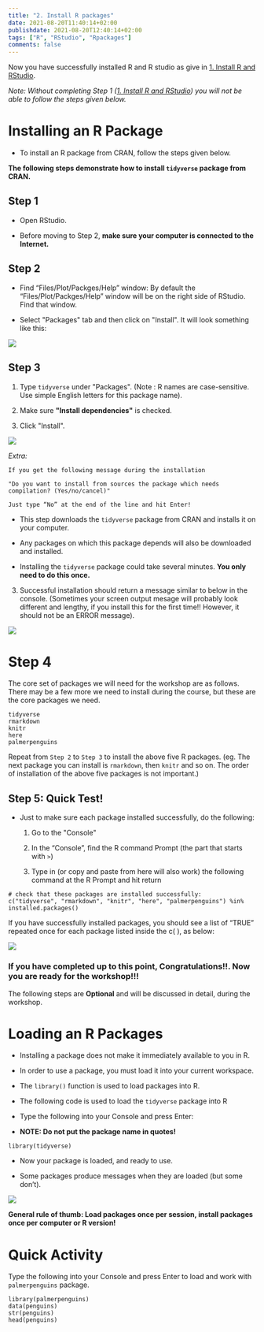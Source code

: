 ```yaml
---
title: "2. Install R packages"
date: 2021-08-20T11:40:14+02:00
publishdate: 2021-08-20T12:40:14+02:00
tags: ["R", "RStudio", "Rpackages"]
comments: false
---
```


Now you have successfully installed R and R studio as give in [1. Install R and RStudio](https://r4fun.netlify.app/blog/topic1/).

*Note: Without completing Step 1 ([1. Install R and RStudio](https://r4fun.netlify.app/blog/topic1/)) you will not be able to follow the steps given below.*


# Installing an R Package

<!--- The primary location for obtaining R packages is CRAN. -->


<!--- In order to install packages after R and Rstudio are installed, you will need either Administrative Access to your machine or a personal library on your desktop where you can install pakcages on the fly.-->

- To install an R package from CRAN, follow the steps given below.


**The following steps demonstrate how to install `tidyverse` package from CRAN.**

## Step 1

- Open RStudio.

- Before moving to Step 2, **make sure your computer is connected to the Internet.**

## Step 2

- Find “Files/Plot/Packges/Help” window: By default the “Files/Plot/Packges/Help” window will be on the right side of RStudio. Find that window. 

- Select "Packages" tab  and then click on "Install". It will look something like this:

![](/images/Rpackages/1_console.png)


## Step 3

1. Type `tidyverse` under "Packages".  (Note : R names are case-sensitive. Use simple English letters for this package name).

2. Make sure **"Install dependencies"** is checked.

3. Click "Install".

![](/images/Rpackages/2_tidyverse.png)


*Extra:*

`If you get the following message during the installation`

`"Do you want to install from sources the package which needs compilation? (Yes/no/cancel)"`

`Just type “No” at the end of the line and hit Enter!`

   - This step  downloads the `tidyverse` package from CRAN and installs it on your computer.

   - Any packages on which this package depends will also be downloaded and installed.
   
   - Installing the `tidyverse` package could take several minutes. **You only need to do this once.**

3. Successful installation  should return  a message similar to below in the console. (Sometimes your screen output mesage will probably look different and lengthy, if you install this for the first time!! However, it should not be an ERROR message). 

![](/images/Rpackages/3_tidyverse.png)


# Step 4

The core set of packages we will need for the workshop are as follows. There may be a few more we need to install during the course, but these are the core packages we need. 

```
tidyverse
rmarkdown
knitr
here
palmerpenguins

```

Repeat from `Step 2` to `Step 3` to install the above five R packages. (eg. The next package you can install is `rmarkdown`, then `knitr` and so on. The order of installation of the above five packages is not important.) 


## Step 5: Quick Test!

- Just to make sure each package installed successfully, do the following:

   1. Go to the "Console"

   2. In the “Console”, find the R command Prompt (the part that starts with `>`)

   3. Type in (or copy and paste from here will also work) the following command at the R Prompt and hit return

```{r}
# check that these packages are installed successfully:
c("tidyverse", "rmarkdown", "knitr", "here", "palmerpenguins") %in% 
installed.packages()

```

If you have successfully installed packages, you should see a list of “TRUE” repeated once for each package listed inside the c( ), as below:

![](/images/Rpackages/4_check.png)



### If you have completed up to this point, Congratulations!!. Now you are ready for the workshop!!!


The following steps are **Optional** and will be discussed in detail, during the workshop.


# Loading an R Packages

- Installing a package does not make it immediately available to you in R.

- In order to use a package, you must load it into your current workspace.

- The `library()` function is used to load packages into R.

- The following code is used to load the `tidyverse` package into R

- Type the following into your Console and press Enter:

- **NOTE: Do not put the package name in quotes!**

```{r}
library(tidyverse)
```

- Now your package is loaded, and ready to use. 

- Some packages produce messages when they are loaded (but some don’t).

![](/images/Rpackages/5_load.png)



**General rule of thumb: Load packages once per session, install packages once per computer or R version!**

# Quick Activity


Type the following into your Console and press Enter to load and work with `palmerpenguins` package.
 
```{r}
library(palmerpenguins)
data(penguins)
str(penguins)
head(penguins)

```